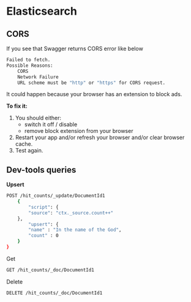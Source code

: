 # Elasticsearch

## CORS 
If you see that Swagger returns CORS error like below
```bash
Failed to fetch. 
Possible Reasons: 
    CORS 
    Network Failure 
    URL scheme must be "http" or "https" for CORS request.
```
It could happen because your browser has an extension to block ads.

<b>To fix it:</b>
1. You should either:
   * switch it off / disable
   * remove block extension from your browser
2. Restart your app and/or refresh your browser and/or clear browser cache.
3. Test again.


## Dev-tools queries

<b>Upsert</b>
```bash
POST /hit_counts/_update/DocumentId1
    {
        "script": {
        "source": "ctx._source.count++"
    },
        "upsert": {
        "name" : "In the name of the God",
        "count" : 0
    }
}
```

Get
```bash
GET /hit_counts/_doc/DocumentId1
```

Delete
```bash
DELETE /hit_counts/_doc/DocumentId1
```

